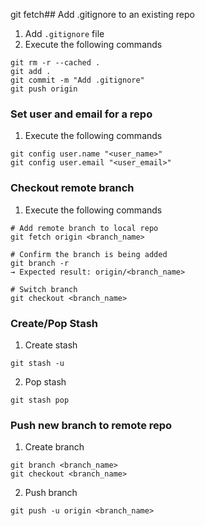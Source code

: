 git fetch## Add .gitignore to an existing repo
1. Add `.gitignore` file
2. Execute the following commands
```
git rm -r --cached .
git add .
git commit -m "Add .gitignore"
git push origin
```

### Set user and email for a repo
1. Execute the following commands
```
git config user.name "<user_name>"
git config user.email "<user_email>"
```

### Checkout remote branch
1. Execute the following commands
```
# Add remote branch to local repo
git fetch origin <branch_name>

# Confirm the branch is being added
git branch -r
→ Expected result: origin/<branch_name>

# Switch branch
git checkout <branch_name>
```

### Create/Pop Stash
1. Create stash
```
git stash -u
```

2. Pop stash
```
git stash pop
```

### Push new branch to remote repo
1. Create branch
```
git branch <branch_name>
git checkout <branch_name>
```

2. Push branch
```
git push -u origin <branch_name>
```
